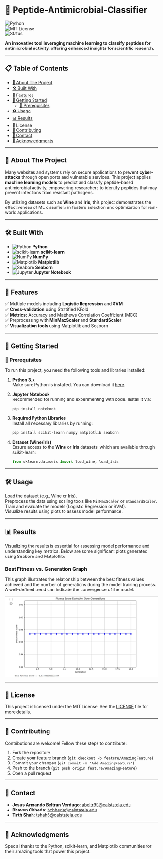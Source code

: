 
# 🚀 Peptide-Antimicrobial-Classifier  

![Python](https://img.shields.io/badge/Python-3.x-blue?logo=python&logoColor=white)  
![MIT License](https://img.shields.io/badge/License-MIT-green.svg)  
![Status](https://img.shields.io/badge/Status-Active-brightgreen)  

**An innovative tool leveraging machine learning to classify peptides for antimicrobial activity, offering enhanced insights for scientific research.**  

---

## 📋 Table of Contents  
- [🧐 About The Project](#-about-the-project)  
- [🛠️ Built With](#-built-with)  
- [🌟 Features](#-features)  
- [🚀 Getting Started](#-getting-started)  
  - [🔧 Prerequisites](#-prerequisites)  
- [🛠️ Usage](#-usage)  
- [📊 Results](#-results)  
- [📜 License](#-license)  
- [🤝 Contributing](#-contributing)  
- [📧 Contact](#-contact)  
- [📌 Acknowledgments](#-acknowledgments)  

---

## 🧐 About The Project  

Many websites and systems rely on secure applications to prevent **cyber-attacks** through open ports and vulnerable services. This project applies **machine learning models** to predict and classify peptide-based antimicrobial activity, empowering researchers to identify peptides that may prevent infections from resistant pathogens.

By utilizing datasets such as **Wine** and **Iris**, this project demonstrates the effectiveness of ML classifiers in feature selection and optimization for real-world applications.

---

## 🛠️ Built With  
- ![Python](https://img.shields.io/badge/Python-3.x-blue?logo=python&logoColor=white) **Python**  
- ![scikit-learn](https://img.shields.io/badge/scikit--learn-0.24.2-green?logo=scikit-learn&logoColor=white) **scikit-learn**  
- ![NumPy](https://img.shields.io/badge/NumPy-1.21.0-red?logo=numpy&logoColor=white) **NumPy**  
- ![Matplotlib](https://img.shields.io/badge/Matplotlib-3.4.2-orange?logo=matplotlib&logoColor=white) **Matplotlib**  
- ![Seaborn](https://img.shields.io/badge/Seaborn-0.11.1-yellow?logo=seaborn&logoColor=white) **Seaborn**  
- ![Jupyter](https://img.shields.io/badge/Jupyter-Notebook-orange?logo=jupyter&logoColor=white) **Jupyter Notebook**

---

## 🌟 Features  
✅ Multiple models including **Logistic Regression** and **SVM**  
✅ **Cross-validation** using Stratified KFold  
✅ **Metrics:** Accuracy and Matthews Correlation Coefficient (MCC)  
✅ Preprocessing with **MinMaxScaler** and **StandardScaler**  
✅ **Visualization tools** using Matplotlib and Seaborn  

---

## 🚀 Getting Started  

### 🔧 Prerequisites  
To run this project, you need the following tools and libraries installed:  

1. **Python 3.x**  
   Make sure Python is installed. You can download it [here](https://www.python.org/downloads/).  

2. **Jupyter Notebook**  
   Recommended for running and experimenting with code. Install it via:  
   ```bash
   pip install notebook
   ```

3. **Required Python Libraries**  
   Install all necessary libraries by running:  
   ```bash
   pip install scikit-learn numpy matplotlib seaborn
   ```

4. **Dataset (Wine/Iris)**  
   Ensure access to the **Wine** or **Iris** datasets, which are available through scikit-learn:  
   ```python
   from sklearn.datasets import load_wine, load_iris
   ```

---

## 🛠️ Usage  
Load the dataset (e.g., Wine or Iris).  
Preprocess the data using scaling tools like `MinMaxScaler` or `StandardScaler`.  
Train and evaluate the models (Logistic Regression or SVM).  
Visualize results using plots to assess model performance.

---

## 📊 Results  

Visualizing the results is essential for assessing model performance and understanding key metrics. Below are some significant plots generated using Seaborn and Matplotlib:

### Best Fitness vs. Generation Graph  
This graph illustrates the relationship between the best fitness values achieved and the number of generations during the model training process. A well-defined trend can indicate the convergence of the model.

![Best Fitness vs. Generation](images/best_fitness_vs_generation.jpeg)


---

## 📜 License  

This project is licensed under the MIT License. See the [LICENSE](LICENSE) file for more details.

---

## 🤝 Contributing  

Contributions are welcome! Follow these steps to contribute:

1. Fork the repository  
2. Create your feature branch (`git checkout -b feature/AmazingFeature`)  
3. Commit your changes (`git commit -m 'Add AmazingFeature'`)  
4. Push to the branch (`git push origin feature/AmazingFeature`)  
5. Open a pull request  

---

## 📧 Contact  

- **Jesus Armando Beltran Verdugo**: [abeltr99@calstatela.edu](mailto:abeltr99@calstatela.edu)  
- **Bhaven Chheda**: [bchheda@calstatela.edu](mailto:bchheda@calstatela.edu)  
- **Tirth Shah**: [tshah6@calstatela.edu](mailto:tshah6@calstatela.edu)  

---

## 📌 Acknowledgments  

Special thanks to the Python, scikit-learn, and Matplotlib communities for their amazing tools that power this project.

